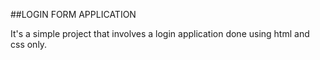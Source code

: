 ##LOGIN FORM APPLICATION

It's a simple project that involves a login application done using html and css only.

